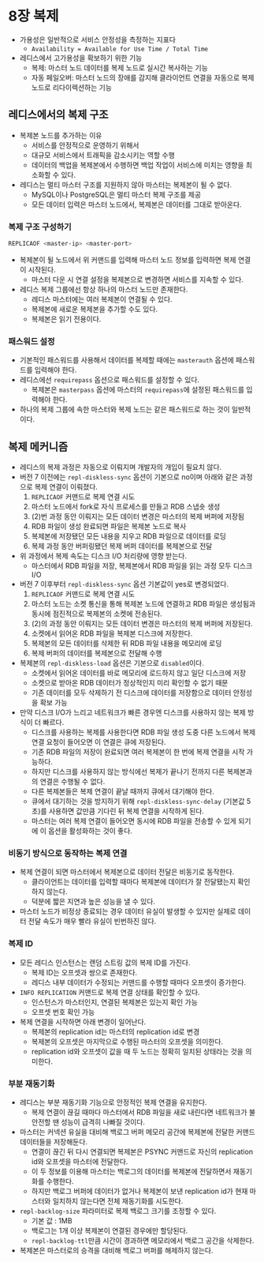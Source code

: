 # 8장 복제
- 가용성은 일반적으로 서비스 안정성을 측정하는 지표다
    - `Availability = Available for Use Time / Total Time`
- 레디스에서 고가용성을 확보하기 위한 기능
    - 복제: 마스터 노드 데이터를 복제 노드로 실시간 복사하는 기능
    - 자동 페일오버: 마스터 노드의 장애를 감지해 클라이언트 연결을 자동으로 복제 노드로 리다이렉션하는 기능

## 레디스에서의 복제 구조

- 복제본 노드를 추가하는 이유
    - 서비스를 안정적으로 운영하기 위해서
    - 대규모 서비스에서 트래픽을 감소시키는 역할 수행
    - 데이터의 백업을 복제본에서 수행하면 백업 작업이 서비스에 미치는 영향을 최소화할 수 있다.
- 레디스는 멀티 마스터 구조를 지원하지 않아 마스터는 복제본이 될 수 없다.
    - MySQL이나 PostgreSQL은 멀티 마스터 복제 구조를 제공
    - 모든 데이터 입력은 마스터 노드에서, 복제본은 데이터를 그대로 받아온다.

### 복제 구조 구성하기

```bash
REPLICAOF <master-ip> <master-port>
```

- 복제본이 될 노드에서 위 커맨드를 입력해 마스터 노드 정보를 입력하면 복제 연결이 시작된다.
    - 마스터 다운 시 연결 설정을 복제본으로 변경하면 서비스를 지속할 수 있다.
- 레디스 복제 그룹에선 항상 하나의 마스터 노드만 존재한다.
    - 레디스 마스터에는 여러 복제본이 연결될 수 있다.
    - 복제본에 새로운 복제본을 추가할 수도 있다.
    - 복제본은 읽기 전용이다.

### 패스워드 설정

- 기본적인 패스워드를 사용해서 데이터를 복제할 때에는 `masterauth` 옵션에 패스워드를 입력해야 한다.
- 레디스에선 `requirepass` 옵션으로 패스워드를 설정할 수 있다.
    - 복제본은 `masterpass` 옵션에 마스터의 `requirepass`에 설정된 패스워드를 입력해야 한다.
- 하나의 복제 그룹에 속한 마스터와 복제 노드는 같은 패스워드로 하는 것이 일반적이다.

## 복제 메커니즘

- 레디스의 복제 과정은 자동으로 이뤄지며 개발자의 개입이 필요치 않다.
- 버전 7 이전에는 `repl-diskless-sync` 옵션이 기본으로 no이며 아래와 같은 과정으로 복제 연결이 이뤄졌다.
  1. `REPLICAOF` 커맨드로 복제 연결 시도
  2. 마스터 노드에서 fork로 자식 프로세스를 만들고 RDB 스냅숏 생성
  3. (2)번 과정 동안 이뤄지는 모든 데이터 변경은 마스터의 복제 버퍼에 저장됨
  4. RDB 파일이 생성 완료되면 파일은 복제본 노드로 복사
  5. 복제본에 저장됐던 모든 내용을 지우고 RDB 파일으로 데이터를 로딩
  6. 복제 과정 동안 버퍼링됐던 복제 버퍼 데이터를 복제본으로 전달
- 위 과정에서 복제 속도는 디스크 I/O 처리량에 영향 받는다.
  - 마스터에서 RDB 파일을 저장, 복제본에서 RDB 파일을 읽는 과정 모두 디스크 I/O
- 버전 7 이후부터 `repl-diskless-sync` 옵션 기본값이 yes로 변경되었다.
  1. `REPLICAOF` 커맨드로 복제 연결 시도
  2. 마스터 노드는 소켓 통신을 통해 복제본 노드에 연결하고 RDB 파일은 생성됨과 동시에 점진적으로 복제본의 소켓에 전송된다.
  3. (2)의 과정 동안 이뤄지는 모든 데이터 변경은 마스터의 복제 버퍼에 저장된다.
  4. 소켓에서 읽어온 RDB 파일을 복제본 디스크에 저장한다.
  5. 복제본의 모든 데이터를 삭제한 뒤 RDB 파일 내용을 메모리에 로딩
  6. 복제 버퍼의 데이터를 복제본으로 전달해 수행
- 복제본의 `repl-diskless-load` 옵션은 기본으로 `disabled`이다.
  - 소켓에서 읽어온 데이터를 바로 메모리에 로드하지 않고 일단 디스크에 저장
  - 소켓으로 받아온 RDB 데이터가 정상적인지 미리 확인할 수 없기 때문
  - 기존 데이터를 모두 삭제하기 전 디스크에 데이터를 저장함으로 데이터 안정성을 확보 가능
- 만약 디스크 I/O가 느리고 네트워크가 빠른 경우엔 디스크를 사용하지 않는 복제 방식이 더 빠르다.
  - 디스크를 사용하는 복제를 사용한다면 RDB 파일 생성 도중 다른 노드에서 복제 연결 요청이 들어오면 이 연결은 큐에 저장된다.
  - 기존 RDB 파일의 저장이 완료되면 여러 복제본이 한 번에 복제 연결을 시작 가능하다.
  - 하지만 디스크를 사용하지 않는 방식에선 복제가 끝나기 전까지 다른 복제본과의 연결은 수행될 수 없다.
  - 다른 복제본들은 복제 연결이 끝날 때까지 큐에서 대기해야 한다.
  - 큐에서 대기하는 것을 방지하기 위해 `repl-diskless-sync-delay` (기본값 5초)를 사용하면 값만큼 기다린 뒤 복제 연결을 시작하게 된다.
  - 마스터는 여러 복제 연결이 들어오면 동시에 RDB 파일을 전송할 수 있게 되기에 이 옵션을 활성화하는 것이 좋다.

### 비동기 방식으로 동작하는 복제 연결

- 복제 연결이 되면 마스터에서 복제본으로 데이터 전달은 비동기로 동작한다.
  - 클라이언트는 데이터를 입력할 때마다 복제본에 데이터가 잘 전달됐는지 확인하지 않는다.
  - 덕분에 짧은 지연과 높은 성능을 낼 수 있다.
- 마스터 노드가 비정상 종료되는 경우 데이터 유실이 발생할 수 있지만 실제로 데이터 전달 속도가 매우 빨라 유실이 빈번하진 않다.

### 복제 ID

- 모든 레디스 인스턴스는 랜덤 스트링 값의 복제 ID를 가진다.
  - 복제 ID는 오프셋과 쌍으로 존재한다.
  - 레디스 내부 데이터가 수정되는 커맨드를 수행할 때마다 오프셋이 증가한다.
- `INFO REPLICATION` 커맨드로 복제 연결 상태를 확인할 수 있다.
  - 인스턴스가 마스터인지, 연결된 복제본은 있는지 확인 가능
  - 오프셋 번호 확인 가능
- 복제 연결을 시작하면 아래 변경이 일어난다.
  - 복제본의 replication id는 마스터의 replication id로 변경
  - 복제본의 오프셋은 마지막으로 수행된 마스터의 오프셋을 의미한다.
  - replication id와 오프셋이 값을 때 두 노드는 정확히 일치된 상태라는 것을 의미한다.

### 부분 재동기화

- 레디스는 부분 재동기화 기능으로 안정적인 복제 연결을 유지한다.
  - 복제 연결이 끊길 때마다 마스터에서 RDB 파일을 새로 내린다면 네트워크가 불안전할 땐 성능이 급격히 나빠질 것이다.
- 마스터는 커넥션 유실을 대비해 백로그 버퍼 메모리 공간에 복제본에 전달한 커맨드 데이터들을 저장해둔다.
  - 연결이 끊긴 뒤 다시 연결되면 복제본은 PSYNC 커맨드로 자신의 replication id와 오프셋을 마스터에 전달한다.
  - 이 두 정보를 이용해 마스터는 백로그의 데이터를 복제본에 전달하면서 재동기화를 수행한다.
  - 하지만 백로그 버퍼에 데이터가 없거나 복제본이 보낸 replication id가 현재 마스터와 일치하지 않는다면 전체 재동기화를 시도한다.
- `repl-backlog-size` 파라미터로 복제 백로그 크기를 조정할 수 있다.
  - 기본 값 : 1MB
  - 백로그는 1개 이상 복제본이 연결된 경우에만 할당된다.
  - `repl-backlog-ttl`만큼 시간이 경과하면 메모리에서 백로그 공간을 삭제한다.
- 복제본은 마스터로의 승격을 대비해 백로그 버퍼를 해제하지 않는다.


